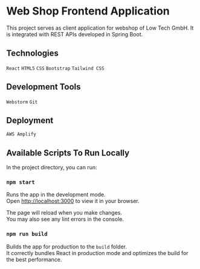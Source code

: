 # Web Shop Frontend Application

This project serves as client application for webshop of Low Tech GmbH.
It is integrated with REST APIs developed in Spring Boot.

## Technologies

`React` `HTML5` `CSS` `Bootstrap` `Tailwind CSS`

## Development Tools
`Webstorm` `Git`

## Deployment
`AWS Amplify`

## Available Scripts To Run Locally

In the project directory, you can run:

### `npm start`

Runs the app in the development mode.\
Open [http://localhost:3000](http://localhost:3000) to view it in your browser.

The page will reload when you make changes.\
You may also see any lint errors in the console.

### `npm run build`

Builds the app for production to the `build` folder.\
It correctly bundles React in production mode and optimizes the build for the best performance.

